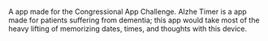 A app made for the Congressional App Challenge. Alzhe Timer is a app made for patients suffering from dementia; this app would take most of the heavy lifting of memorizing dates, times, and thoughts with this device.
